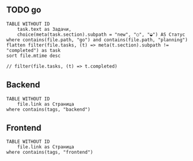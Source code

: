 ## TODO go
```dataview
TABLE WITHOUT ID
	task.text as Задачи,
	choice(meta(task.section).subpath = "new", "○", "◒") AS Статус
where contains(file.path, "go") and contains(file.path, "planning") 
flatten filter(file.tasks, (t) => meta(t.section).subpath != "completed") as task
sort file.mtime desc

// filter(file.tasks, (t) => t.completed)
```

## Backend
```dataview
TABLE WITHOUT ID
	file.link as Страница
where contains(tags, "backend")
```


## Frontend
```dataview
TABLE WITHOUT ID
	file.link as Страница
where contains(tags, "frontend")
```


